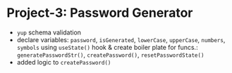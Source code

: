 # Project-3: Password Generator
- `yup` schema validation
- declare variables: `password`, `isGenerated`, `lowerCase`, `upperCase`, `numbers`, `symbols` using `useState()` hook & create boiler plate for funcs.: `generatePasswordStr()`, `createPassword()`, `resetPasswordState()`
- added logic to `createPassword()`